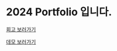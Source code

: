 # 2024 Portfolio 입니다.
[회고 보러가기](https://dog-curler-fde.notion.site/8e0175a47b654f48a7c611e5666fae54)

[데모 보러가기]()
